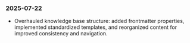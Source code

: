 
### 2025-07-22
- Overhauled knowledge base structure: added frontmatter properties, implemented standardized templates, and reorganized content for improved consistency and navigation.
